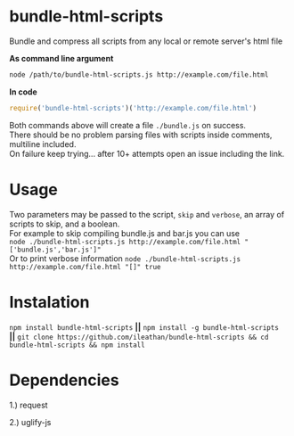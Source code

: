 # bundle-html-scripts

Bundle and compress all scripts from any local or remote server's html file

**As command line argument**
```bash
node /path/to/bundle-html-scripts.js http://example.com/file.html
```

**In code**
```javascript
require('bundle-html-scripts')('http://example.com/file.html')
```

Both commands above will create a file `./bundle.js` on success.   
There should be no problem parsing files with scripts inside comments, multiline included.   
On failure keep trying... after 10+ attempts open an issue including the link.

# Usage

Two parameters may be passed to the script, `skip` and `verbose`, an array of scripts to skip, and a boolean.   
For example to skip compiling bundle.js and bar.js you can use    
```node ./bundle-html-scripts.js http://example.com/file.html "['bundle.js','bar.js']"```     
Or to print verbose information `node ./bundle-html-scripts.js http://example.com/file.html "[]" true`

# Instalation

`npm install bundle-html-scripts` **||** `npm install -g bundle-html-scripts`  
**||** `git clone https://github.com/ileathan/bundle-html-scripts && cd bundle-html-scripts && npm install`

# Dependencies

1.) request

2.) uglify-js
